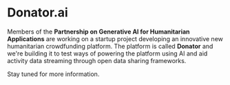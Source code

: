 # Donator.ai

Members of the **Partnership on Generative AI for Humanitarian Applications** are working on a startup project developing an innovative new humanitarian crowdfunding platform. The platform is called **Donator** and we're building it to test ways of powering the platform using AI and aid activity data streaming through open data sharing frameworks. 

Stay tuned for more information.

